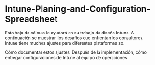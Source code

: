 # Intune-Planing-and-Configuration-Spreadsheet
Esta hoja de cálculo le ayudará en su trabajo de diseño Intune. A continuación se muestran los desafíos que enfrentan los consultores.
Intune tiene muchos ajustes para diferentes plataformas so. 

Cómo documentar estos ajustes.
Después de la implementación, cómo entregar configuraciones de Intune al equipo de operaciones
